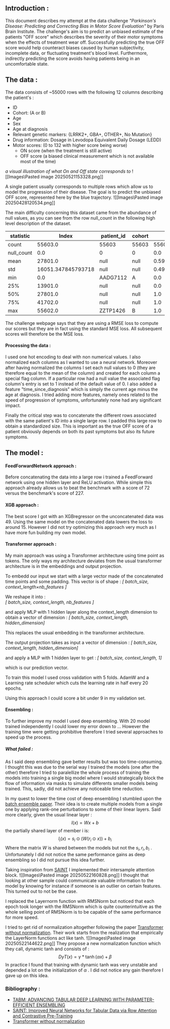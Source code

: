 
## Introduction : 

This document describes my attempt at the data challenge *"Parkinson's Disease: Predicting and Correcting Bias in Motor Score Evaluation"* by Paris Brain Institute. The challenge's aim is to predict an unbiased estimate of the patients "OFF score" which describes the severity of their motor symptoms when the effects of treatment wear off. Successfully predicting the true OFF score would help counteract biases caused by human subjectivity, incomplete data, or fluctuating treatment's blood level. Furthermore, indirectly predicting the score avoids having patients being in an uncomfortable state. 

## The data :

The data consists of ~55000 rows with the following 12 columns describing the patient's : 
- ID 
- Cohort: (A or B)
- Age
- Sex
- Age at diagnosis
- Relevant genetic markers: {LRRK2+, GBA+, OTHER+, No Mutation}
- Drug information: Dosage in Levodopa Equivalent Daily Dosage (LEDD)
- Motor scores: (0 to 132 with higher score being worse) 
	- ON score (when the treatment is still active)
	- OFF score (a biased clinical measurement which is not available most of the time)

*a visual illustration of what On and Off state corresponds to*
![[Images\Pasted image 20250521153328.png]]


A single patient usually corresponds to multiple rows which allow us to model the progression of their disease. The goal is to predict the unbiased OFF score, represented here by the blue trajectory.
![[Images\Pasted image 20250428120534.png]]

The main difficulty concerning this dataset came from the abundance of null values, as you can see from the row null_count in the following high level description of the dataset.

| statistic | Index | patient_id | cohort | sexM | gene   | age_at_diagnosis |  age  |  ledd  | time_since_intake_on | time_since_intake_off |   on   |  off  |
|-----------|-------|------------|--------|------|--------|------------------|-------|--------|----------------------|-----------------------|--------|-------|
| count      | 55603.0 | 55603 | 55603 | 55603.0 | 37645  | 52773.0 | 55603.0 | 35010.0 | 29663.0 | 11775.0 | 38944.0 | 32196.0 |
| null_count |   0.0   |   0   |   0   |   0.0  | 17958  | 2830.0  |   0.0   | 20593.0 | 25940.0 | 43828.0 | 16659.0 | 23407.0 |
| mean       | 27801.0 |  null |  null | 0.5963527147815766 |  null  | 56.73464839974987 | 62.51642177580347 | 638.1022279348757 | 1.9537167515086136 | 14.199447983014862 | 21.98597986852917 | 26.29531618834638 |
| std        | 16051.347845793718 |  null |  null | 0.4906327380288924 |  null  | 10.82309327558518 | 11.484480244550626 | 219.44318245005658 | 1.1687931366454494 |  2.8447817045395407 | 10.37129108831263 | 16.534566740720642 |
| min        |   0.0   | AADG7112 |   A   |  0.0  |  GBA+  |   16.5 |  16.5  |  50.0  |   0.0  |   6.9  |   0.0  |  0.0  |
| 25%        | 13901.0 |  null |  null |  0.0  |  null  |   49.5 |  54.9  |  481.0 |   1.1  |  12.2 |  14.0 |  13.0 |
| 50%        | 27801.0 |  null |  null |  1.0  |  null  |   56.9 |  62.5  |  611.0 |   1.6  |  13.8 |  21.0 |  24.0 |
| 75%        | 41702.0 |  null |  null |  1.0  |  null  |   64.4 |  70.5  |  765.0 |   2.6  |  15.7 |  28.0 |  38.0 |
| max        | 55602.0 | ZZTP1426 |   B   |  1.0  | OTHER+ |   89.9 | 103.3  | 1796.0 |   6.3  |  25.1 |  95.0 | 106.0 |

The challenge webpage says that they are using a RMSE loss to compute our scores but they are in fact using the standard MSE loss. All subsequent scores will therefore be the MSE loss. 

#### Processing the data : 


I used one hot encoding to deal with non numerical values. I also normalized each columns as I wanted to use a neural network. Moreover after having normalized the columns I set each null values to 0 (they are therefore equal to the mean of the column) and created for each column a special flag column. If a particular row had a null value the associated flag column's entry is set to 1 instead of the default value of 0. I also added a feature "time_since_diagnosis" which is simply the current age minus the age at diagnosis. I tried adding more features, namely ones related to the speed of progression of symptoms, unfortunately none had any significant impact. 

Finally the critical step was to concatenate the different rows associated with the same patient's ID into a single large row. I padded this large row to obtain a standardized size. This is important as the true OFF score of a patient obviously depends on both its past symptoms but also its future symptoms. 

## The model : 

#### FeedForwardNetwork approach : 

Before concatenating the data into a large row i trained a FeedForward network  using one hidden layer and ReLU activation. While simple this approach already allows us to beat the benchmark with a score of 72 versus the benchmark's score of 227. 

#### XGB approach :

The best score I got with an XGBregressor on the unconcatenated data was 49. Using the same model on the concatenated data lowers the loss to around 15. However I did not try optimizing this approach very much as I have more fun building my own model.  

#### Transformer approach : 

My main approach was using a Transformer architecture using time point as tokens. The only ways my architecture deviates from the usual transformer architecture is in the embeddings and output projection. 

To embedd our input we start with a large vector made of the concatenated time points and some padding. 
This vector is of shape : 
*\[ batch_size, context_length$\times$nb_features  \]*

We reshape it into :  
*\[ batch_size, context_length, nb_features  ]*

and apply MLP with 1 hidden layer along the context_length dimension to obtain a vector of dimension :
*\[ batch_size, context_length, hidden_dimension]*

This replaces the usual embedding in the transformer architecture. 

The output projection takes as input a vector of dimension : 
*\[ batch_size, context_length, hidden_dimension]*

and apply a MLP with 1 hidden layer to get :
*\[ batch_size, context_length, 1]*

which is our prediction vector.

To train this model I used cross validation with 5 folds. AdamW and a Learning rate scheduler which cuts the learning rate in half every 20 epochs. 

Using this approach I could score a bit under 9 in my validation set. 

#### Ensembling :

To further improve my model I used deep ensembling. With 20 model trained independently I could lower my error down to ... However the training time were getting prohibitive therefore I tried several approaches to speed up the process. 

##### What failed : 

As I said deep ensembling gave better results but was too time-consuming. I thought this was due to the serial way I trained the models (one after the other) therefore I tried to paralellize the whole process of training the models into training a single big model where I would strategically block the flow of information via masks to simulate differents smaller models being trained. This, sadly, did not achieve any noticeable time reduction. 


In my quest to lower the time cost of deep ensembling I stumbled upon the [batch ensemble paper](https://arxiv.org/pdf/2410.24210). Their idea is to create multiple models from a single one by applying  rank-one perturbations to some of their linear layers. Said more clearly, given the usual linear layer :
$$l(x) = Wx + b$$
the partially shared layer of member i is:
$$l_i(x) = s_i \odot (W (r_i \odot x)) + b_i$$
Where the matrix $W$ is shared between the models but not the $s_i, r_i, b_i$ . 
Unfortunately I did not notice the same performance gains as deep ensembling so I did not pursue this idea further. 



Taking inspiration from [SAINT](https://arxiv.org/pdf/2106.01342) I implemented their intersample attention block.
![[Images\Pasted image 20250522160828.png]]
I thought that looking at other sample could communicate valuable information to the model by knowing for instance if someone is an outlier on certain features. This turned out to not be the case. 


 
 I replaced the Layernorm function with RMSNorm but noticed that each epoch took longer with the RMSNorm which is quite counterintuitive as the whole selling point of RMSNorm is to be capable of the same performance for more speed.  
 

I tried to get rid of normalization altogether following the paper [Transformer without normalization](https://arxiv.org/pdf/2503.10622). Their work starts from the realization that empirically the LayerNorm functions act like tanh.
![[Images\Pasted image 20250522144622.png]]
They propose a new normalization function which they call, dynamic tanh and consists of : 
$$DyT(x) = \gamma * \tanh(\alpha x) + \beta $$
In practice I found that training with dynamic tanh was very unstable and depended a lot on the initialization of $\alpha$ . I did not notice any gain therefore I gave up on this idea. 


### Bibliography :
- [TABM: ADVANCING TABULAR DEEP LEARNING WITH PARAMETER-EFFICIENT ENSEMBLING](https://arxiv.org/pdf/2410.24210)
- [SAINT: Improved Neural Networks for Tabular Data via Row Attention and Contrastive Pre-Training](https://arxiv.org/pdf/2106.01342)
- [Transformer without normalization](https://arxiv.org/pdf/2503.10622)


